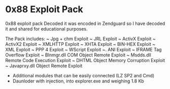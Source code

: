0x88 Exploit Pack
===================

0x88 exploit pack Decoded it was encoded in Zendguard so I have decoded it and shared for educational purposes. 

The Pack includes:
~ Jpg + chm Exploit
~ JRL Exploit
~ ActivX Exploit
~ ActivX2 Exploit
~ XMLHTTP Exploit
~ XHTA Exploit
~ BIN-HEX Exploit
~ XML Exploit
~ PPP 4 Exploit
~ WScript Exploit
~. ANI Exploit
~ IFRAME Tag Overflow Exploit
~ Blnmgr.dll COM Object Remote Exploit
~ Msdds.dll Remote Code Execution Exploit
~ DHTML Object Memory Corruption Exploit
~ Javaprxy.dll Object Remote Exploit
+ Additional modules that can be easily connected (LZ SP2 and Cmd)
+ Daunloder with injection, into explorer.exe and weighing 1.8 Kb
